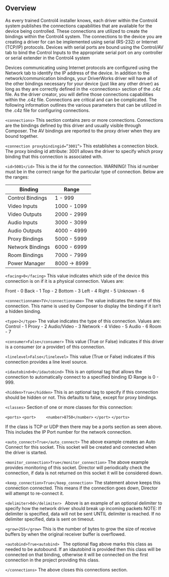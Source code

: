 ## Overview

As every trained Control4 installer knows, each driver within the Control4 system publishes the connections capabilities that are available for the device being controlled. These connections are utilized to create the bindings within the Control4 system. The connections to the device you are creating a driver for can be implemented using serial (RS-232) or Internet (TCP/IP) protocols.
Devices with serial ports are bound using the Control/AV tab to bind the Control Inputs to the appropriate serial port on any controller or serial extender in the Control4 system

Devices communicating using Internet protocols are configured using the Network tab to identify the IP address of the device. 
In addition to the network/communication bindings, your DriverWorks driver will have all of the other bindings necessary for your device (just like any other driver) as long as they are correctly defined in the \<connections\> section of the .c4z file.
As the driver creator, you will define those connections capabilities within the .c4z file.
Connections are critical and can be complicated. The following information outlines the various parameters that can be utilized in the .c4z file for configuring connections.

`<connections>`
This section contains zero or more connections. Connections are the bindings defined by this driver and usually visible through Composer. The AV bindings are reported to the proxy driver when they are bound together.

`<connection proxybindingid=”3001”>`
This establishes a connection block. The proxy binding id attribute: 3001 allows the driver to specify which proxy binding that this connection is associated with.

`<id>5001</id>`
This is the id for the connection. WARNING! This id number must be in the correct range for the particular type of connection. Below are the ranges:

| Binding | Range |
| --- | --- |
| Control Bindings | 1 - 999 |
| Video Inputs | 1000 - 1099 |
| Video Outputs |	2000 - 2999 |
| Audio Inputs | 3000 - 3099 |
| Audio Outputs |	4000 - 4999 |
| Proxy Bindings | 5000 - 5999 |
| Network Bindings | 6000 - 6999 |
| Room Bindings | 7000 - 7999 |
| Power Manager | 8000 -\> 8999 |


`<facing>0</facing>`
This value indicates which side of the device this connection is on if it is a physical connection. Values are:

Front - 0
Back - 1
Top - 2
Bottom - 3
Left - 4
Right - 5
Unknown - 6


`<connectionname>TV</connectionname>`
The value indicates the name of this connection. This name is used by Composer to display the binding if it isn’t a hidden binding.


`<type>2</type>`
The value indicates the type of this connection. Values are:
Control - 1
Proxy - 2
Audio/Video - 3
Network - 4
Video - 5
Audio - 6
Room - 7


`<consumer>False</consumer>`
This value (True or False) indicates if this driver is a consumer (or a provider) of this connection.


`<linelevel>False</linelevel>`
This value (True or False) indicates if this connection provides a line level source.


`<idautobind>0</idautobind>`
This is an optional tag that allows the connection to automatically connect to a specified binding ID Range is 0 - 999.


`<hidden>True</hidden>`
This is an optional tag to specify if this connection should be hidden or not. This defaults to false, except for proxy bindings.


`<classes>`
Section of one or more classes for this connection:

`<ports>`
   `<port>`
`    <number>8750</number>`
   `</port>`
`</ports>`

If the class is TCP or UDP then there may be a ports section as seen above. This includes the IP Port number for the network connection.


`<auto_connect>True</auto_connect>`
The above example creates an Auto Connect for this socket. This socket will be created and connected when the driver is started.


`<monitor_connection>True</monitor_connection>`
The above example provides monitoring of this socket. Director will periodically check the connection, if data is not returned on this socket it will be considered down.


`<keep_connection>True</keep_connection>`
The statement above keeps this connection connected. This means if the connection goes down, Director will attempt to re-connect it.


`<delimiter>0d</delimiter> `
Above is an example of an optional delimiter to specify how the network driver should break up incoming packets   NOTE: If delimiter is specified, data will not be sent UNTIL delimiter is reached.  If no delimiter specified, data is sent on timeout.


`<grow>255</grow>`
This is the number of bytes to grow the size of receive buffers by when the original receiver buffer is overflowed.


`<autobind>True<autobind> `
The optional flag above marks this class as needed to be autobound. If an idautobind is provided then this class will be connected on that binding, otherwise it will be connected on the first connection in the project providing this class.


`</connections>`
The above closes this connections section.